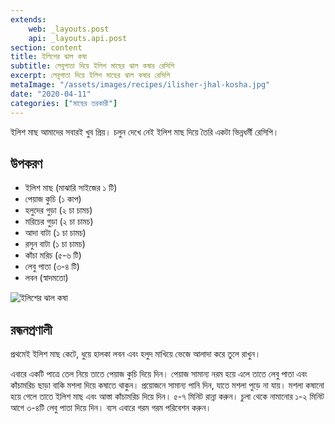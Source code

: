 ```yaml
---
extends:
    web: _layouts.post
    api: _layouts.api.post
section: content
title: ইলিশের ঝাল কষা
subtitle: লেবুপাতা দিয়ে ইলিশ মাছের ঝাল কষার রেসিপি
excerpt: লেবুপাতা দিয়ে ইলিশ মাছের ঝাল কষার রেসিপি
metaImage: "/assets/images/recipes/ilisher-jhal-kosha.jpg"
date: "2020-04-11"
categories: ["মাছের তরকারী"]
---
```


ইলিশ মাছ আমাদের সবারই খুব প্রিয়। চলুন দেখে নেই ইলিশ মাছ দিয়ে তৈরি একটা ভিন্নধর্মী রেসিপি।

## উপকরণ

- ইলিশ মাছ (মাঝারি সাইজের ১ টি)
- পেয়াজ কুচি (১ কাপ)
- হলুদের গুড়া (২ চা চামচ)
- মরিচের গুড়া (২ চা চামচ)
- আদা বাটা (১ চা চামচ)
- রসুন বাটা (১ চা চামচ)
- কাঁচা মরিচ (৫-৬ টি)
- লেবু পাতা (৩-৪ টি)
- লবন (স্বাদমতো)

![ইলিশের ঝাল কষা](/assets/images/recipes/ilisher-jhal-kosha.jpg)

## রন্ধনপ্রণালী

প্রথমেই ইলিশ মাছ কেটে, ধুয়ে হালকা লবন এবং হলুদ মাখিয়ে ভেজে আলাদা করে তুলে রাখুন।

এবারে একটি পাত্রে তেল নিয়ে তাতে পেয়াজ কুচি দিয়ে দিন। পেয়াজ সামান্য নরম হয়ে এলে তাতে লেবু পাতা এবং
কাঁচামরিচ ছাড়া বাকি মশলা দিয়ে কষাতে থাকুন। প্রয়োজনে সামান্য পানি দিন, যাতে মশলা পুড়ে না যায়। মশলা
কষানো হয়ে গেলে তাতে ইলিশ মাছ এবং আস্তা কাঁচামরিচ দিয়ে দিন। ৫-৭ মিনিট রান্না করুন। চুলা থেকে নামানোর
১-২ মিনিট আগে ৩-৪টি লেবু পাতা দিয়ে দিন। ব্যস এবারে গরম গরম পরিবেশন করুন।
